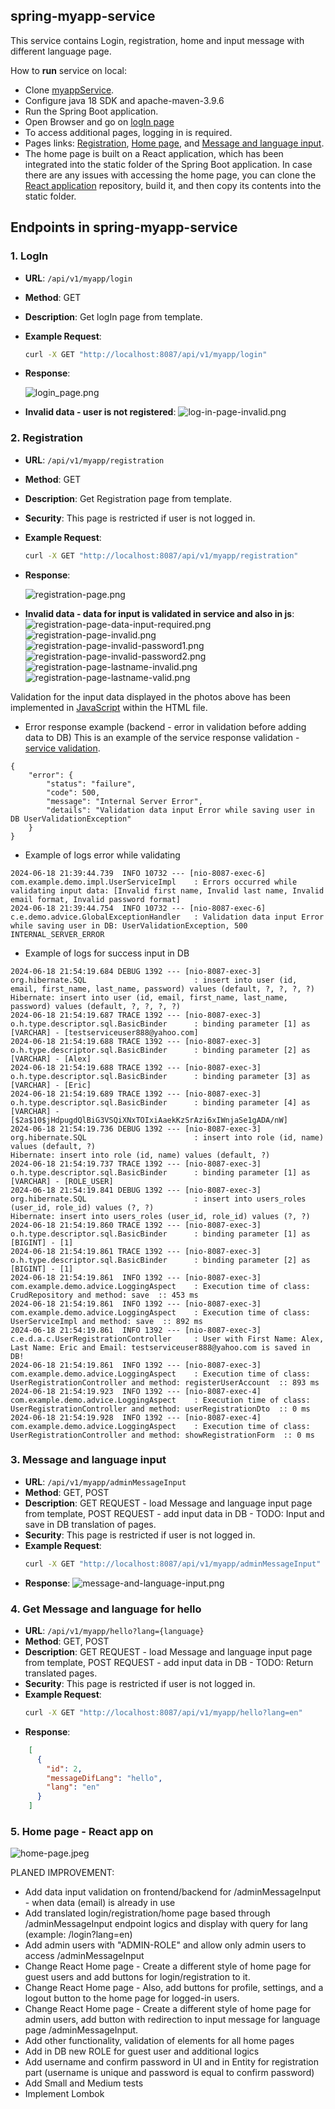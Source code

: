 ## spring-myapp-service

This service contains Login, registration, home and input message with different language page.

How to **run** service on local:

- Clone [myappService](https://github.com/misidev/myappService).
- Configure java 18 SDK and apache-maven-3.9.6
- Run the Spring Boot application.
- Open Browser and go on [logIn page](http://localhost:8087/api/v1/myapp/login)
- To access additional pages, logging in is required.
- Pages links: [Registration](http://localhost:8087/api/v1/myapp/registration), [Home page](http://localhost:8087/), and [Message and language input](http://localhost:8087/api/v1/myapp/adminMessageInput). 
- The home page is built on a React application, which has been integrated into the static folder of the Spring Boot application. 
In case there are any issues with accessing the home page, you can clone the [React application](https://github.com/MiliSii/NineballReactApp/tree/main/nineball/my-app) repository, build it, and then copy its contents into the static folder.

## Endpoints in spring-myapp-service

### 1. LogIn

- **URL**: `/api/v1/myapp/login`
- **Method**: GET
- **Description**: Get logIn page from template.
- **Example Request**:
  ```bash
  curl -X GET "http://localhost:8087/api/v1/myapp/login"
- **Response**:

  ![login_page.png](spring-myapp-service/src/main/resources/images/login_page.png)
- **Invalid data - user is not registered**:
  ![log-in-page-invalid.png](spring-myapp-service/src/main/resources/images/log-in-page-invalid.png)


### 2. Registration

- **URL**: `/api/v1/myapp/registration`
- **Method**: GET
- **Description**: Get Registration page from template.
- **Security**: This page is restricted if user is not logged in.
- **Example Request**:
  ```bash
  curl -X GET "http://localhost:8087/api/v1/myapp/registration"
- **Response**:

  ![registration-page.png](spring-myapp-service/src/main/resources/images/registration-page.png)
- **Invalid data - data for input is validated in service and also in js**:
  ![registration-page-data-input-required.png](spring-myapp-service/src/main/resources/images/registration-page-data-input-required.png)
  ![registration-page-invalid.png](spring-myapp-service/src/main/resources/images/registration-page-invalid.png)
  ![registration-page-invalid-password1.png](spring-myapp-service/src/main/resources/images/registration-page-invalid-password1.png)
  ![registration-page-invalid-password2.png](spring-myapp-service/src/main/resources/images/registration-page-invalid-password2.png)
  ![registration-page-lastname-invalid.png](spring-myapp-service/src/main/resources/images/registration-page-lastname-invalid.png)
  ![registration-page-lastname-valid.png](spring-myapp-service/src/main/resources/images/registration-page-lastname-valid.png)

Validation for the input data displayed in the photos above has been implemented in [JavaScript](https://github.com/misidev/myappService/blob/0d149d0e7380cedc007c0d044a34324dcdf90a21/spring-myapp-service/src/main/resources/templates/registration.html#L72) within the HTML file. 
* Error response example (backend - error in validation before adding data to DB)
  This is an example of the service response validation - [service validation](https://github.com/misidev/myappService/blob/0d149d0e7380cedc007c0d044a34324dcdf90a21/spring-myapp-service/src/main/java/com/myapp/spring_myapp_service/impl/UserServiceImpl.java#L76).
```
{
    "error": {
        "status": "failure",
        "code": 500,
        "message": "Internal Server Error",
        "details": "Validation data input Error while saving user in DB UserValidationException"
    }
}
```
* Example of logs error while validating
```
2024-06-18 21:39:44.739  INFO 10732 --- [nio-8087-exec-6] com.example.demo.impl.UserServiceImpl    : Errors occurred while validating input data: [Invalid first name, Invalid last name, Invalid email format, Invalid password format]
2024-06-18 21:39:44.754  INFO 10732 --- [nio-8087-exec-6] c.e.demo.advice.GlobalExceptionHandler   : Validation data input Error while saving user in DB: UserValidationException, 500 INTERNAL_SERVER_ERROR
```
* Example of logs for success input in DB
```
2024-06-18 21:54:19.684 DEBUG 1392 --- [nio-8087-exec-3] org.hibernate.SQL                        : insert into user (id, email, first_name, last_name, password) values (default, ?, ?, ?, ?)
Hibernate: insert into user (id, email, first_name, last_name, password) values (default, ?, ?, ?, ?)
2024-06-18 21:54:19.687 TRACE 1392 --- [nio-8087-exec-3] o.h.type.descriptor.sql.BasicBinder      : binding parameter [1] as [VARCHAR] - [testserviceuser888@yahoo.com]
2024-06-18 21:54:19.688 TRACE 1392 --- [nio-8087-exec-3] o.h.type.descriptor.sql.BasicBinder      : binding parameter [2] as [VARCHAR] - [Alex]
2024-06-18 21:54:19.688 TRACE 1392 --- [nio-8087-exec-3] o.h.type.descriptor.sql.BasicBinder      : binding parameter [3] as [VARCHAR] - [Eric]
2024-06-18 21:54:19.689 TRACE 1392 --- [nio-8087-exec-3] o.h.type.descriptor.sql.BasicBinder      : binding parameter [4] as [VARCHAR] - [$2a$10$jHdpugdQlBiG3VSQiXNxTOIxiAaekKzSrAzi6xIWnjaSe1gADA/nW]
2024-06-18 21:54:19.736 DEBUG 1392 --- [nio-8087-exec-3] org.hibernate.SQL                        : insert into role (id, name) values (default, ?)
Hibernate: insert into role (id, name) values (default, ?)
2024-06-18 21:54:19.737 TRACE 1392 --- [nio-8087-exec-3] o.h.type.descriptor.sql.BasicBinder      : binding parameter [1] as [VARCHAR] - [ROLE_USER]
2024-06-18 21:54:19.841 DEBUG 1392 --- [nio-8087-exec-3] org.hibernate.SQL                        : insert into users_roles (user_id, role_id) values (?, ?)
Hibernate: insert into users_roles (user_id, role_id) values (?, ?)
2024-06-18 21:54:19.860 TRACE 1392 --- [nio-8087-exec-3] o.h.type.descriptor.sql.BasicBinder      : binding parameter [1] as [BIGINT] - [1]
2024-06-18 21:54:19.861 TRACE 1392 --- [nio-8087-exec-3] o.h.type.descriptor.sql.BasicBinder      : binding parameter [2] as [BIGINT] - [1]
2024-06-18 21:54:19.861  INFO 1392 --- [nio-8087-exec-3] com.example.demo.advice.LoggingAspect    : Execution time of class: CrudRepository and method: save  :: 453 ms
2024-06-18 21:54:19.861  INFO 1392 --- [nio-8087-exec-3] com.example.demo.advice.LoggingAspect    : Execution time of class: UserServiceImpl and method: save  :: 892 ms
2024-06-18 21:54:19.861  INFO 1392 --- [nio-8087-exec-3] c.e.d.a.c.UserRegistrationController     : User with First Name: Alex, Last Name: Eric and Email: testserviceuser888@yahoo.com is saved in DB!
2024-06-18 21:54:19.861  INFO 1392 --- [nio-8087-exec-3] com.example.demo.advice.LoggingAspect    : Execution time of class: UserRegistrationController and method: registerUserAccount  :: 893 ms
2024-06-18 21:54:19.923  INFO 1392 --- [nio-8087-exec-4] com.example.demo.advice.LoggingAspect    : Execution time of class: UserRegistrationController and method: userRegistrationDto  :: 0 ms
2024-06-18 21:54:19.928  INFO 1392 --- [nio-8087-exec-4] com.example.demo.advice.LoggingAspect    : Execution time of class: UserRegistrationController and method: showRegistrationForm  :: 0 ms
```

### 3. Message and language input

- **URL**: `/api/v1/myapp/adminMessageInput`
- **Method**: GET, POST
- **Description**: GET REQUEST - load Message and language input page from template, POST REQUEST - add input data in DB - TODO: Input and save in DB translation of pages.
- **Security**: This page is restricted if user is not logged in.
- **Example Request**:
  ```bash
  curl -X GET "http://localhost:8087/api/v1/myapp/adminMessageInput"
- **Response**:
  ![message-and-language-input.png](spring-myapp-service/src/main/resources/images/message-and-language-input.png)

### 4. Get Message and language for hello

- **URL**: `/api/v1/myapp/hello?lang={language}`
- **Method**: GET, POST
- **Description**: GET REQUEST - load Message and language input page from template, POST REQUEST - add input data in DB - TODO: Return translated pages.
- **Security**: This page is restricted if user is not logged in.
- **Example Request**:
  ```bash
  curl -X GET "http://localhost:8087/api/v1/myapp/hello?lang=en"
- **Response**:
```json
    [
      {
        "id": 2,
        "messageDifLang": "hello",
        "lang": "en"
      }
    ]
```

### 5. Home page - React app on 
![home-page.jpeg](spring-myapp-service/src/main/resources/images/home-page.jpeg)


PLANED IMPROVEMENT:
- Add data input validation on frontend/backend for /adminMessageInput - when data (email) is already in use
- Add translated login/registration/home page based through /adminMessageInput endpoint logics and display with query for lang (example: /login?lang=en)
- Add admin users with "ADMIN-ROLE" and allow only admin users to access /adminMessageInput
- Change React Home page - Create a different style of home page for guest users and add buttons for login/registration to it.
- Change React Home page - Also, add buttons for profile, settings, and a logout button to the home page for logged-in users.
- Change React Home page - Create a different style of home page for admin users, add button with redirection to input message for language page /adminMessageInput.
- Add other functionality, validation of elements for all home pages 
- Add in DB new ROLE for guest user and additional logics
- Add username and confirm password in UI and in Entity for registration part (username is unique and password is equal to confirm password)
- Add Small and Medium tests
- Implement Lombok
